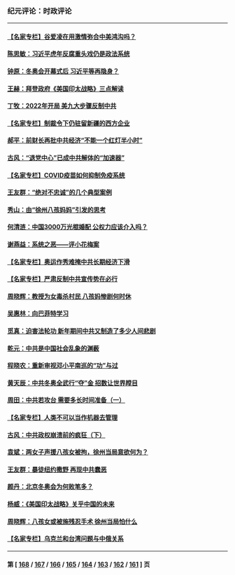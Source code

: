 ### 纪元评论：时政评论
---
#### [【名家专栏】谷爱凌在用激情弥合中美鸿沟吗？](../../pages/nsc1025/n13581477.md) 
#### [陈思敏：习近平虎年反腐重头戏仍是政法系统](../../pages/nsc1025/n13580684.md) 
#### [钟原：冬奥会开幕式后 习近平等再隐身？](../../pages/nsc1025/n13579582.md) 
#### [王赫：拜登政府《美国印太战略》三点解读](../../pages/nsc1025/n13579494.md) 
#### [丁牧：2022年开局 美九大步骤反制中共](../../pages/nsc1025/n13579372.md) 
#### [【名家专栏】制裁令下仍驻留新疆的西方企业](../../pages/nsc1025/n13578609.md) 
#### [郝平：前财长再批中共经济“不能一个红灯半小时”](../../pages/nsc1025/n13579322.md) 
#### [古风：“退党中心”已成中共解体的“加速器”](../../pages/nsc1025/n13578261.md) 
#### [【名家专栏】COVID疫苗如何抑制免疫系统](../../pages/nsc1025/n13578785.md) 
#### [王友群：“绝对不忠诚”的几个典型案例](../../pages/nsc1025/n13577068.md) 
#### [秀山：由“徐州八孩妈妈”引发的思考](../../pages/nsc1025/n13577023.md) 
#### [何清涟：中国3000万光棍婚配 公权力应该介入吗？](../../pages/nsc1025/n13576860.md) 
#### [谢燕益：系统之恶——评小花梅案](../../pages/nsc1025/n13576765.md) 
#### [【名家专栏】奥运作秀难掩中共长期经济下滑](../../pages/nsc1025/n13576012.md) 
#### [【名家专栏】严肃反制中共宣传势在必行](../../pages/nsc1025/n13574764.md) 
#### [周晓辉：教授为女毒杀村民 八孩妈惨剧何时休](../../pages/nsc1025/n13576484.md) 
#### [吴惠林：向巴菲特学习](../../pages/nsc1025/n13576152.md) 
#### [觅真：迫害法轮功 新年期间中共又制造了多少人间悲剧](../../pages/nsc1025/n13574912.md) 
#### [乾元：中共是中国社会乱象的渊薮](../../pages/nsc1025/n13574792.md) 
#### [程晓农：重新审视邓小平南巡的“功”与过](../../pages/nsc1025/n13574752.md) 
#### [黄天辰：中共冬奥全武行“夺”金 招数让世界瞠目](../../pages/nsc1025/n13574671.md) 
#### [周田：中共若攻台 需要多长时间准备（一）](../../pages/nsc1025/n13574493.md) 
#### [【名家专栏】人类不可以当作机器去管理](../../pages/nsc1025/n13573928.md) 
#### [古风：中共政权崩溃前的疯狂（下）](../../pages/nsc1025/n13572231.md) 
#### [袁斌：两女子声援八孩女被拘，徐州当局意欲何为？](../../pages/nsc1025/n13573436.md) 
#### [王友群：暴徒纽约撒野 再现中共蠢恶](../../pages/nsc1025/n13572948.md) 
#### [颜丹：北京冬奥会为何败笔多？](../../pages/nsc1025/n13572796.md) 
#### [杨威：《美国印太战略》关乎中国的未来](../../pages/nsc1025/n13572945.md) 
#### [周晓辉：八孩女或被施残忍手术 徐州当局怕什么](../../pages/nsc1025/n13572897.md) 
#### [【名家专栏】乌克兰和台湾问题与中俄关系](../../pages/nsc1025/n13572435.md) 

---
#### 第 [ [168](./168.md) / [167](./167.md) / [166](./166.md) / [165](./165.md) / [164](./164.md) / [163](./163.md) / [162](./162.md) / [161](./161.md) ] 页
